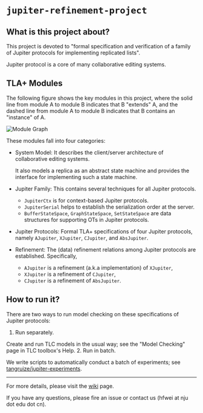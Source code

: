 # `jupiter-refinement-project`

## What is this project about?
This project is devoted to
"formal specification and verification of a family of Jupiter protocols 
for implementing replicated lists".

Jupiter protocol is a core of many collaborative editing systems.

## TLA+ Modules
The following figure shows the key modules in this project,
where the solid line from module A to module B indicates that B "extends" A,
and the dashed line from module A to module B indicates that B contains an "instance" of A.

![Module Graph](https://github.com/hengxin/jupiter-refinement-project/wiki/modules.png)

These modules fall into four categories:
- System Model:
  It describes the client/server architecture of collaborative editing systems.

  It also models a replica as an abstract state machine 
  and provides the interface for implementing such a state machine.
- Jupiter Family: 
  This contains several techniques for all Jupiter protocols.
  - `JupiterCtx` is for context-based Jupiter protocols.
  - `JupiterSerial` helps to establish the serialization order at the server.
  - `BufferStateSpace`, `GraphStateSpace`, `SetStateSpace` are data structures for supporting OTs in Jupiter protocols.
- Jupiter Protocols: 
  Formal TLA+ specifications of four Jupiter protocols, 
  namely `AJupiter`, `XJupiter`, `CJupiter`, and `AbsJupiter`.
- Refinement: 
  The (data) refinement relations among Jupiter protocols are established.
  Specifically, 
  - `AJupiter` is a refinement (a.k.a implementation) of `XJupiter`,
  - `XJupiter` is a refinement of `CJupiter`, 
  - `CJupiter` is a refinement of `AbsJupiter`.

## How to run it?

There are two ways to run model checking on these specifications of Jupiter protocols:

1. Run separately.

Create and run TLC models in the usual way; 
see the "Model Checking" page in TLC toolbox's Help.
2. Run in batch.

We write scripts to automatically conduct a batch of experiments;
see [tangruize/jupiter-experiments](https://github.com/tangruize/jupiter-experiments/tree/master).

---
For more details, please visit the [wiki](https://github.com/hengxin/jupiter-refinement-project/wiki) page.

If you have any questions, please fire an issue or contact us (hfwei at nju dot edu dot cn).
